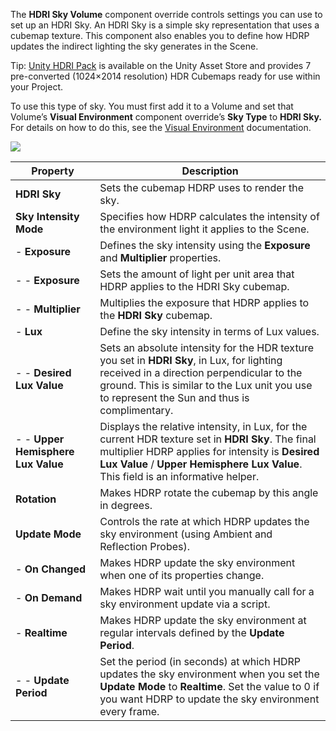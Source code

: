 The **HDRI Sky Volume** component override controls settings you can use to set up an HDRI Sky. An HDRI Sky is a simple sky representation that uses a cubemap texture. This component also enables you to define how HDRP updates the indirect lighting the sky generates in the Scene.

Tip: [Unity HDRI Pack](https://assetstore.unity.com/packages/essentials/beta-projects/unity-hdri-pack-72511) is available on the Unity Asset Store and provides 7 pre-converted (1024×2014 resolution) HDR Cubemaps ready for use within your Project.

To use this type of sky. You must first add it to a Volume and set that Volume’s **Visual Environment** component override’s **Sky Type** to **HDRI Sky.** For details on how to do this, see the [Visual Environment](https://github.com/Unity-Technologies/ScriptableRenderPipeline/wiki/HDRP-Visual-Environment) documentation.

![](https://github.com/Unity-Technologies/ScriptableRenderPipeline/wiki/Pages/HDRP/Images/SceneSettingsHDRISky1.png)

| Property                           | Description                                                  |
| ---------------------------------- | ------------------------------------------------------------ |
| **HDRI Sky**                       | Sets the cubemap HDRP uses to render the sky.                |
| **Sky Intensity Mode**             | Specifies how HDRP calculates the intensity of the environment light it applies to the Scene. |
| - **Exposure**                     | Defines the sky intensity using the **Exposure** and **Multiplier** properties. |
| - - **Exposure**                   | Sets the amount of light per unit area that HDRP applies to the HDRI Sky cubemap. |
| - - **Multiplier**                 | Multiplies the exposure that HDRP applies to the **HDRI Sky** cubemap. |
| - **Lux**                          | Define the sky intensity in terms of Lux values.             |
| - - **Desired Lux Value**          | Sets an absolute intensity for the HDR texture you set in **HDRI Sky**, in Lux, for lighting received in a direction perpendicular to the ground. This is similar to the Lux unit you use to represent the Sun and thus is complimentary. |
| - - **Upper Hemisphere Lux Value** | Displays the relative intensity, in Lux, for the current HDR texture set in **HDRI Sky**. The final multiplier HDRP applies for intensity is **Desired Lux Value** / **Upper Hemisphere Lux Value**. This field is an informative helper. |
| **Rotation**                       | Makes HDRP rotate the cubemap by this angle in degrees.      |
| **Update Mode**                    | Controls the rate at which HDRP updates the sky environment (using Ambient and Reflection Probes). |
| - **On Changed**                   | Makes HDRP update the sky environment when one of its properties change. |
| - **On Demand**                    | Makes HDRP wait until you manually call for a sky environment update via a script. |
| - **Realtime**                     | Makes HDRP update the sky environment at regular intervals defined by the **Update Period**. |
| - - **Update Period**              | Set the period (in seconds) at which HDRP updates the sky environment when you set the **Update Mode** to **Realtime**. Set the value to 0 if you want HDRP to update the sky environment every frame. |